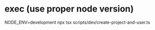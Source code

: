 # exec (use proper node version)
NODE_ENV=development npx tsx    scripts/dev/create-project-and-user.ts